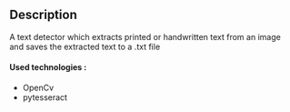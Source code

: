 ## Description

A text detector which extracts printed or handwritten text from an image and saves the extracted text to a .txt file
#### Used technologies :
- OpenCv
- pytesseract
